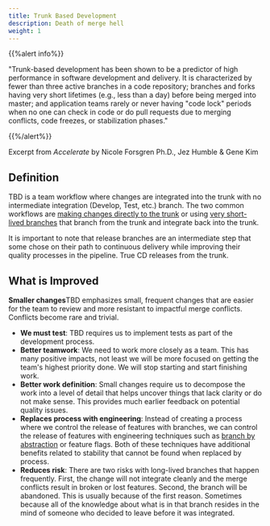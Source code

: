 ```yaml
---
title: Trunk Based Development
description: Death of merge hell
weight: 1
---
```


{{%alert info%}}

"Trunk-based development has been shown to be a predictor of high performance in software development and delivery. It is characterized by fewer than three active branches in a code repository; branches and forks having very short lifetimes (e.g., less than a day) before being merged into master; and application teams rarely or never having "code lock" periods when no one can check in code or do pull requests due to merging conflicts, code freezes, or stabilization phases."

{{%/alert%}}

Excerpt from *Accelerate* by Nicole Forsgren Ph.D., Jez Humble & Gene Kim

## Definition

TBD is a team workflow where changes are integrated into the trunk with no intermediate integration (Develop, Test, etc.) branch. The two common workflows are [making changes directly to the trunk](https://trunkbaseddevelopment.com/#trunk-based-development-for-smaller-teams) or using [very short-lived branches](https://trunkbaseddevelopment.com/#scaled-trunk-based-development) that branch from the trunk and integrate back into the trunk. 

It is important to note that release branches are an intermediate step that some chose on their path to continuous delivery while improving their quality processes in the pipeline. True CD releases from the trunk.

## What is Improved
**Smaller changes**TBD emphasizes small, frequent changes that are easier for the team to review and more resistant to impactful merge conflicts. Conflicts become rare and trivial.
- **We must test**: TBD requires us to implement tests as part of the development process. 
- **Better teamwork**: We need to work more closely as a team. This has many positive impacts, not least we will be more focused on getting the team's highest priority done. We will stop starting and start finishing work. 
- **Better work definition**: Small changes require us to decompose the work into a level of detail that helps uncover things that lack clarity or do not make sense. This provides much earlier feedback on potential quality issues.
- **Replaces process with engineering**: Instead of creating a process where we control the release of features with branches, we can control the release of features with engineering techniques such as [branch by abstraction](https://www.branchbyabstraction.com) or feature flags. Both of these techniques have additional benefits related to stability that cannot be found when replaced by process.
- **Reduces risk**: There are two risks with long-lived branches that happen frequently. First, the change will not integrate cleanly and the merge conflicts result in broken or lost features. Second, the branch will be abandoned. This is usually because of the first reason. Sometimes because all of the knowledge about what is in that branch resides in the mind of someone who decided to leave before it was integrated.